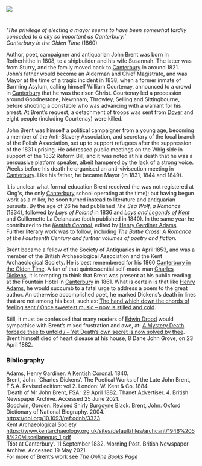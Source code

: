 <a href="https://juncture-digital.org"><img src="https://juncture-digital.org/images/ve-button.png"/></a>

<param author="Professor Carolyn Oulton" banner="/images/banners/19c.jpg" layout="vtl" title="John Brent (1808-1882)" ve-config=""/>

<param aliases="Canterbury" eid="Q29303" ve-entity=""/>

#

_‘The privilege of electing a mayor seems to have been somewhat tardily conceded to a city so important as Canterbury.’_   
_Canterbury in the Olden Time_ (1860)
<param attribution="Kent Maps Online Postcard Collection" label="The Westgate, Canterbury" url="https://stor.artstor.org/stor/bd59ff4f-a8f7-4728-95f7-cacbfafb3e00" ve-image=""/>

Author, poet, campaigner and antiquarian John Brent was born in Rotherhithe in 1808, to a shipbuilder and his wife Susannah. The latter was from Sturry, and the family moved back to [Canterbury](/19c/19c-canterbury) in around 1821. John’s father would become an Alderman and Chief Magistrate, and was Mayor at the time of a tragic incident in 1838, when a former inmate of Barming Asylum, calling himself William Courtenay, announced to a crowd in [Canterbury](/19c/19c-canterbury) that he was the risen Christ. Courtenay led a procession around Goodnestone, Newnham, Throwley, Selling and Sittingbourne, before shooting a constable who was advancing with a warrant for his arrest.  At Brent’s request, a detachment of troops was sent from [Dover](/19c/19c-dover)  and eight people (including Courtenay) were killed.
<param ve-image-v2 manifest="https://iiif.juncture-digital.org/wc:The_parish_church%2C_Sturry%2C_Kent_-_geograph.org.uk_-_480705.jpg/manifest.json">

John Brent was himself a political campaigner from a young age, becoming a member of the Anti-Slavery Association, and secretary of the local branch of the Polish Association, set up to support refugees after the suppression of the 1831 uprising. He addressed public meetings on the Whig side in support of the 1832 Reform Bill, and it was noted at his death that he was a persuasive platform speaker, albeit hampered by the lack of a strong voice. Weeks before his death he organised an anti-vivisection meeting in [Canterbury](/19c/19c-canterbury).  Like his father, he became Mayor (in 1831, 1844 and 1849).
<param ve-image-v2 manifest="https://iiif.juncture-digital.org/wc:Canterbury_from_the_Railway_%28BM_1931%2C0818.1%29.jpg/manifest.json">

It is unclear what formal education Brent received (he was not registered at King's, the only [Canterbury](/19c/19c-canterbury) school operating at the time); but having begun work as a miller, he soon turned instead to literature and antiquarian pursuits. By the age of 26 he had published _The Sea Wolf, a Romance_ (1834), followed by _Lays of Poland_ in 1836 and [_Lays and Legends of Kent_]( https://books.googleusercontent.com/books/content?req=AKW5QadY0R5Cm4VnasEGIr2yjX6hcxRy5WKamnyzV88Kz5friiGL12cnFDMqmTJB5MTx89mslYp10DO_ZUws8fJWJDXT8eDF11Z4gMJ4rM2PbH87qyk2cH2YE7BWY_j7p8P8CeSgbH_LhpfR6aJ84ruTXzaeMXF7zqND_csLrvBp9mRjVaaQ8LlG6YDZJIhjRpE-Y8UD3J4HE8JOFANoGM0KFaBlpgwkEM7_uylI76SJD9D4mzOn28pPgFTkGwpXCzdCwfwm_LrtNrAZeJRQkayR0jBRQsas_tiR6j2trshM3eiaUCqK6YY)
and Guillemette La Delanasse (both published in 1840). In the same year he contributed to the [_Kentish Coronal_](https://www.google.co.uk/books/edition/The_Kentish_coronal_original_prose_and_p/oraka2LFkaAC?hl=en&amp;gbpv=1), edited by [Henry Gardiner Adams](LINK). Further literary work was to follow, including _The Battle Cross: A Romance of the Fourteenth Century and further volumes of poetry and fiction._
<param ve-image-v2 manifest="https://iiif.juncture-digital.org/wc:Waterwheel_pit%2C_Abbot%27s_Mill_-_geograph.org.uk_-_1921736.jpg/manifest.json">

Brent became a fellow of the Society of Antiquaries in April 1853, and was a member of the British Archaeological Association and the Kent Archaeological Society. He is best remembered for his 1860 [Canterbury in the Olden Time](https://babel.hathitrust.org/cgi/pt?id=uc1.31175001958167&amp;view=1up&amp;seq=9).  A fan of that quintessential self-made man [Charles Dickens](/dickens), it is tempting to think that Brent was present at his public reading at the Fountain Hotel in [Canterbury](/19c/19c-canterbury) in 1861. What is certain is that like [Henry Adams](/19c/19c-gardiner-adams-biography), he would succumb to a fatal urge to address a poem to the great author. An otherwise accomplished poet, he marked Dickens’s death in lines that are not among his best, such as:
[The hand which down the chords of feeling sent /
Once sweetest music – now is stilled and cold]( https://books.google.co.uk/books?id=Ds8IAAAAQAAJ&amp;pg=PA99&amp;dq=%22Dickens%22+and+%22John+Brent%22&amp;hl=en&amp;newbks=1&amp;newbks_redir=0&amp;sa=X&amp;ved=2ahUKEwjKrP-csNbwAhUPExQKHQhIDSQQ6AEwAHoECAAQAg#v=onepage&amp;q=%22Dickens%22%20and%20%22John%20Brent%22&amp;f=false).
<param attribution="John Brent" label="Canterbury in the Olden Time" url="https://stor.artstor.org/stor/8170ce97-3fe7-4dac-b063-ff35b17faecb" ve-image=""/>
<param attribution="John Brent" label="Illustration of enamelled brooches from Canterbury in the Olden Time" url="https://stor.artstor.org/stor/3e7c4e22-8283-443a-8ae0-da685ef246bf" ve-image=""/>

Still, it must be confessed that many readers of [Edwin Drood](/edwin-drood-curated-walk) would sympathise with Brent’s mixed frustration and awe, at:
[A Mystery Death forbade thee to unfold /
– Yet Death’s own secret is now solved by thee]( https://books.google.co.uk/books?id=Ds8IAAAAQAAJ&amp;pg=PA99&amp;dq=%22Dickens%22+and+%22John+Brent%22&amp;hl=en&amp;newbks=1&amp;newbks_redir=0&amp;sa=X&amp;ved=2ahUKEwjKrP-csNbwAhUPExQKHQhIDSQQ6AEwAHoECAAQAg#v=onepage&amp;q=%22Dickens%22%20and%20%22John%20Brent%22&amp;f=false).
Brent himself died of heart disease at his house, 8 Dane John Grove, on 23 April 1882.
<param attribution="Martin Crowther" label="Don John Grove, with Brent's house on the far left" url="https://stor.artstor.org/stor/000006fe-369e-488c-909b-955d19db4123" ve-image=""/>


### Bibliography 

Adams, Henry Gardiner. [A Kentish Coronal]( https://www.google.co.uk/books/edition/The_Kentish_coronal_original_prose_and_p/oraka2LFkaAC?hl=en&amp;gbpv=1). 1840.   
Brent, John. ‘Charles Dickens’. The Poetical Works of the Late John Brent, F.S.A. Revised edition: vol 2. London: W. Kent &amp; Co. 1884.   
‘Death of Mr John Brent, FSA.’ 29 April 1882. Thanet Advertiser. 4. British Newspaper Archive. Accessed 25 June 2021.   
Goodwin, Gorden. Revised Shirly Burgoyne Black. Brent, John. Oxford Dictionary of National Biography. 2004. https://doi.org/10.1093/ref:odnb/3323   
Kent Archaeological Society
https://www.kentarchaeology.org.uk/sites/default/files/archcant/1946%2058%20Miscellaneous_1.pdf   
‘Riot at Canterbury’. 11 September 1832. Morning Post. British Newspaper Archive. Accessed 19 May 2021.   
For more of Brent’s work see [_The Online Books Page_](http://onlinebooks.library.upenn.edu/webbin/book/lookupname?key=Brent%2C%20John%2C%201808-1882)
<param label="Canterbury in the Olden Time signed by the author" url="https://stor.artstor.org/stor/129ae304-a3f9-4021-856a-0c6d4ce1c3bc" ve-image=""/>

